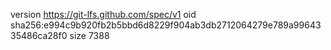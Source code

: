 version https://git-lfs.github.com/spec/v1
oid sha256:e994c9b920fb2b5bbd6d8229f904ab3db2712064279e789a9964335486ca28f0
size 7388
